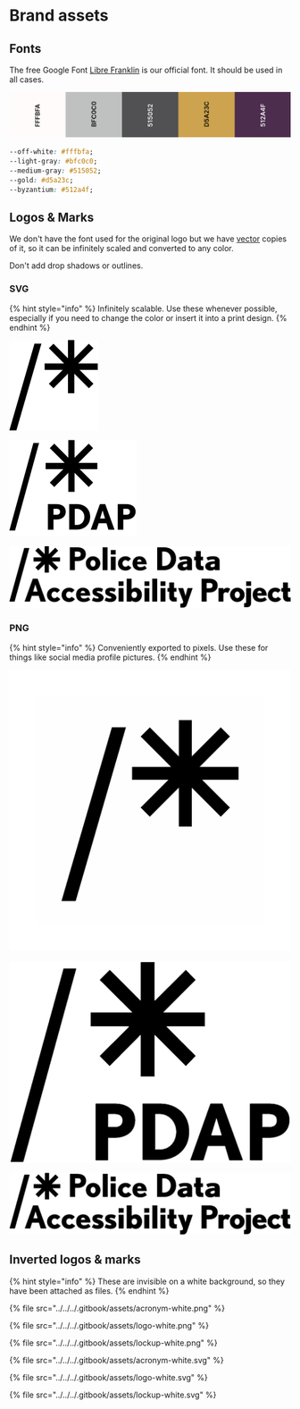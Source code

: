 # Brand assets

## Fonts

The free Google Font [Libre Franklin](https://fonts.google.com/specimen/Libre+Franklin) is our official font. It should be used in all cases.

![](../../../.gitbook/assets/screen-shot-2021-06-09-at-10.36.55-pm.png)

```css
--off-white: #fffbfa;
--light-gray: #bfc0c0;
--medium-gray: #515052;
--gold: #d5a23c;
--byzantium: #512a4f;
```

## Logos & Marks

We don't have the font used for the original logo but we have [vector](https://www.google.com/search?q=vector+vs+pixel) copies of it, so it can be infinitely scaled and converted to any color.

Don't add drop shadows or outlines.

### SVG

{% hint style="info" %}
Infinitely scalable. Use these whenever possible, especially if you need to change the color or insert it into a print design.
{% endhint %}

![logo.svg](../../../.gitbook/assets/logo.svg)

![acronym.svg](<../../../.gitbook/assets/acronym (1) (1).svg>)

![lockup.svg](<../../../.gitbook/assets/lockup (1) (2).svg>)

### PNG

{% hint style="info" %}
Conveniently exported to pixels. Use these for things like social media profile pictures.
{% endhint %}

![logo.png (extra space added for circle crops)](<../../../.gitbook/assets/logo-space (2).png>)

![acronym.png](../../../.gitbook/assets/acronym.png)

![lockup.png](../../../.gitbook/assets/lockup.png)

## Inverted logos & marks

{% hint style="info" %}
These are invisible on a white background, so they have been attached as files.
{% endhint %}

{% file src="../../../.gitbook/assets/acronym-white.png" %}

{% file src="../../../.gitbook/assets/logo-white.png" %}

{% file src="../../../.gitbook/assets/lockup-white.png" %}

{% file src="../../../.gitbook/assets/acronym-white.svg" %}

{% file src="../../../.gitbook/assets/logo-white.svg" %}

{% file src="../../../.gitbook/assets/lockup-white.svg" %}
